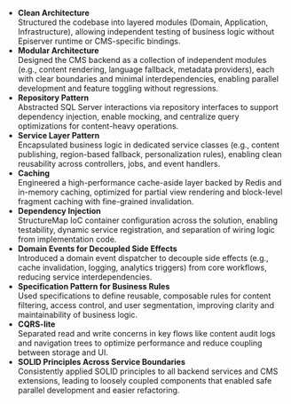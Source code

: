 - **Clean Architecture**  
  Structured the codebase into layered modules (Domain, Application, Infrastructure), allowing independent testing of business logic without Episerver runtime or CMS-specific bindings.
- **Modular Architecture**  
  Designed the CMS backend as a collection of independent modules (e.g., content rendering, language fallback, metadata providers), each with clear boundaries and minimal interdependencies, enabling parallel development and feature toggling without regressions.
- **Repository Pattern**  
  Abstracted SQL Server interactions via repository interfaces to support dependency injection, enable mocking, and centralize query optimizations for content-heavy operations.
- **Service Layer Pattern**  
  Encapsulated business logic in dedicated service classes (e.g., content publishing, region-based fallback, personalization rules), enabling clean reusability across controllers, jobs, and event handlers.
- **Caching**  
  Engineered a high-performance cache-aside layer backed by Redis and in-memory caching, optimized for partial view rendering and block-level fragment caching with fine-grained invalidation.
- **Dependency Injection**  
  StructureMap IoC container configuration across the solution, enabling testability, dynamic service registration, and separation of wiring logic from implementation code.
- **Domain Events for Decoupled Side Effects**  
  Introduced a domain event dispatcher to decouple side effects (e.g., cache invalidation, logging, analytics triggers) from core workflows, reducing service interdependencies.
- **Specification Pattern for Business Rules**  
  Used specifications to define reusable, composable rules for content filtering, access control, and user segmentation, improving clarity and maintainability of business logic.
- **CQRS-lite**  
  Separated read and write concerns in key flows like content audit logs and navigation trees to optimize performance and reduce coupling between storage and UI.
- **SOLID Principles Across Service Boundaries**  
  Consistently applied SOLID principles to all backend services and CMS extensions, leading to loosely coupled components that enabled safe parallel development and easier refactoring.
